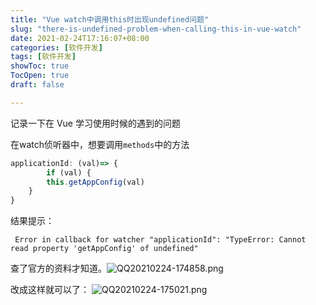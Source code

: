 ```yaml
---
title: "Vue watch中调用this时出现undefined问题"
slug: "there-is-undefined-problem-when-calling-this-in-vue-watch"
date: 2021-02-24T17:16:07+08:00
categories: [软件开发]
tags: [软件开发]
showToc: true
TocOpen: true
draft: false

---
```

                
记录一下在 Vue 学习使用时候的遇到的问题

在watch侦听器中，想要调用`methods`中的方法

```JavaScript
applicationId: (val)=> {
        if (val) {
	    this.getAppConfig(val)
	}
}
```
结果提示：
```
 Error in callback for watcher "applicationId": "TypeError: Cannot read property 'getAppConfig' of undefined"
```

查了官方的资料才知道。![QQ20210224-174858.png][1]

改成这样就可以了：
![QQ20210224-175021.png][2]


  [1]: https://static.apkdv.com/usr/uploads/2021/02/2318724518.png#mirages-width=723&mirages-height=167&mirages-cdn-type=2
  [2]: https://static.apkdv.com/usr/uploads/2021/02/1581197567.png#mirages-width=370&mirages-height=169&mirages-cdn-type=2